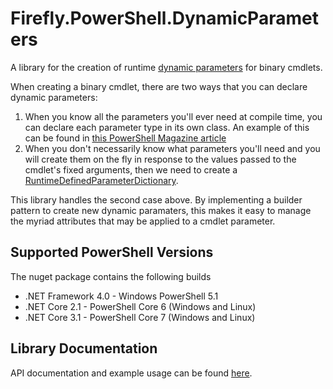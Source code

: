# Firefly.PowerShell.DynamicParameters

A library for the creation of runtime [dynamic parameters](https://docs.microsoft.com/en-gb/powershell/module/microsoft.powershell.core/about/about_functions_advanced_parameters) for binary cmdlets.

When creating a binary cmdlet, there are two ways that you can declare dynamic parameters:

1. When you know all the parameters you'll ever need at compile time, you can declare each parameter type in its own class. An example of this can be found in [this PowerShell Magazine article](https://www.powershellmagazine.com/2014/06/23/dynamic-parameters-in-c-cmdlets/)
1. When you don't necessarily know what parameters you'll need and you will create them on the fly in response to the values passed to the cmdlet's fixed arguments, then we need to create a [RuntimeDefinedParameterDictionary](https://docs.microsoft.com/en-us/dotnet/api/system.management.automation.runtimedefinedparameterdictionary).

This library handles the second case above. By implementing a builder pattern to create new dynamic paramaters, this makes it easy to manage the myriad attributes that may be applied to a cmdlet parameter.

## Supported PowerShell Versions

The nuget package contains the following builds

* .NET Framework 4.0 - Windows PowerShell 5.1
* .NET Core 2.1 - PowerShell Core 6 (Windows and Linux)
* .NET Core 3.1 - PowerShell Core 7 (Windows and Linux)

## Library Documentation

API documentation and example usage can be found [here](https://fireflycons.github.io/PSDynamicParameters).